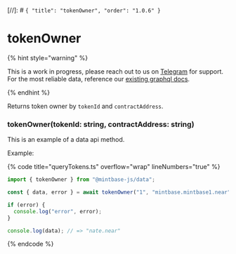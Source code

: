 [//]: # `{ "title": "tokenOwner", "order": "1.0.6" }`

# tokenOwner

{% hint style="warning" %}

This is a work in progress, please reach out to us on [Telegram](https://t.me/mintdev) for support.
For the most reliable data, reference our [existing graphql docs](https://docs.mintbase.io/dev/read-data/mintbase-graph).

{% endhint %}

Returns token owner by `tokenId` and `contractAddress`.

### tokenOwner(tokenId: string, contractAddress: string)

This is an example of a data api method.

Example:

{% code title="queryTokens.ts" overflow="wrap" lineNumbers="true" %}

```typescript
import { tokenOwner } from "@mintbase-js/data";

const { data, error } = await tokenOwner("1", "mintbase.mintbase1.near");

if (error) {
  console.log("error", error);
}

console.log(data); // => "nate.near"
```

{% endcode %}
